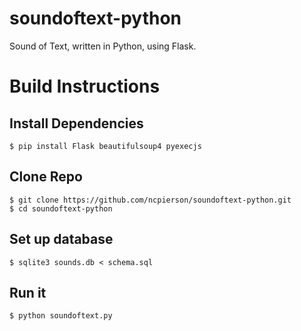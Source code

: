 # soundoftext-python
Sound of Text, written in Python, using Flask.

# Build Instructions

## Install Dependencies

    $ pip install Flask beautifulsoup4 pyexecjs

## Clone Repo

    $ git clone https://github.com/ncpierson/soundoftext-python.git
    $ cd soundoftext-python

## Set up database

    $ sqlite3 sounds.db < schema.sql

## Run it

    $ python soundoftext.py
